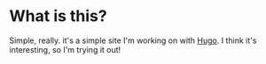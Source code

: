 # What is this?

Simple, really. it's a simple site I'm working on with [Hugo](https://gohugo.io). I think it's interesting, so I'm trying it out!
